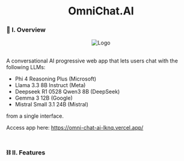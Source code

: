 <div align="center">
  <h1>OmniChat.AI</h1>
</div>

### 🧐 I. Overview
<div align="center">
  <img src="https://github.com/user-attachments/assets/2246412c-7c46-4645-bac1-39ffe9c56def" alt="Logo">
</div><br>

A conversational AI progressive web app that lets users chat with the following LLMs:
- Phi 4 Reasoning Plus (Microsoft)
- Llama 3.3 8B Instruct (Meta)
- Deepseek R1 0528 Qwen3 8B (DeepSeek)
- Gemma 3 12B (Google)
- Mistral Small 3.1 24B (Mistral)

from a single interface.

Access app here: https://omni-chat-ai-lknq.vercel.app/
<br><br>
##

### ⛓️ II. Features
